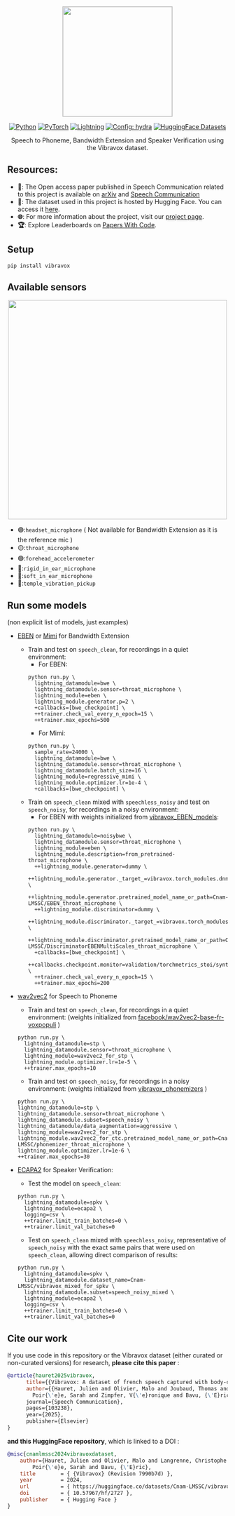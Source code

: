 <div align="center">

<p align="center">
  <img src="https://cdn-uploads.huggingface.co/production/uploads/65302a613ecbe51d6a6ddcec/zhB1fh-c0pjlj-Tr4Vpmr.png" style="object-fit:contain; width:250px; height:250px; border: solid 1px #CCC">
</p>

<a href="https://www.python.org/"><img alt="Python" src="https://img.shields.io/badge/Python-3.12-3776AB?style=for-the-badge&logo=python&logoColor=white"></a>
<a href="https://pytorch.org"><img alt="PyTorch" src="https://img.shields.io/badge/-Pytorch 2.2-ee4c2c?style=for-the-badge&logo=pytorch&logoColor=white"></a>
<a href="https://pytorchlightning.ai/"><img alt="Lightning" src="https://img.shields.io/badge/-Lightning 2.2-792ee5?style=for-the-badge&logo=lightning&logoColor=white"></a>
<a href="https://hydra.cc/"><img alt="Config: hydra" src="https://img.shields.io/badge/-🐉 hydra 1.3-89b8cd?style=for-the-badge&logo=hydra&logoColor=white"></a>
<a href="https://huggingface.co/datasets"><img alt="HuggingFace Datasets" src="https://img.shields.io/badge/datasets 2.19-yellow?style=for-the-badge&logo=huggingface&logoColor=white"></a>

Speech to Phoneme, Bandwidth Extension and Speaker Verification using the Vibravox dataset.



</div>

## Resources:

- **📝**: The Open access paper published in Speech Communication related to this project is available on [arXiv](https://arxiv.org/abs/2407.11828) and [Speech Communication](https://www.sciencedirect.com/science/article/pii/S0167639325000536)
- **🤗**: The dataset used in this project is hosted by Hugging Face. You can access it [here](https://huggingface.co/datasets/Cnam-LMSSC/vibravox).  
- **🌐**: For more information about the project, visit our [project page](https://vibravox.cnam.fr/).
- **🏆**: Explore Leaderboards on [Papers With Code](https://paperswithcode.com/paper/vibravox-a-dataset-of-french-speech-captured).

## Setup
```pip install vibravox```

## Available sensors

<p align="center">
  <img src="https://cdn-uploads.huggingface.co/production/uploads/6390fc80e6d656eb421bab69/P-_IWM3IMED5RBS3Lhydc.png" width="500">
</p>


- 🟣:`headset_microphone` ( Not available for Bandwidth Extension as it is the reference mic )
- 🟡:`throat_microphone`
- 🟢:`forehead_accelerometer`
- 🔵:`rigid_in_ear_microphone`
- 🔴:`soft_in_ear_microphone`
- 🧊:`temple_vibration_pickup`

## Run some models
(non explicit list of models, just examples)

- [EBEN](https://github.com/jhauret/eben) or [Mimi](https://github.com/kyutai-labs/moshi) for Bandwidth Extension  
  - Train and test on `speech_clean`, for recordings in a quiet environment:
    - For EBEN:
    ```
    python run.py \
      lightning_datamodule=bwe \
      lightning_datamodule.sensor=throat_microphone \
      lightning_module=eben \
      lightning_module.generator.p=2 \
      +callbacks=[bwe_checkpoint] \
      ++trainer.check_val_every_n_epoch=15 \
      ++trainer.max_epochs=500
    ```
    - For Mimi:
    ```
    python run.py \
      sample_rate=24000 \
      lightning_datamodule=bwe \
      lightning_datamodule.sensor=throat_microphone \
      lightning_datamodule.batch_size=16 \
      lightning_module=regressive_mimi \
      lightning_module.optimizer.lr=1e-4 \
      +callbacks=[bwe_checkpoint] \
    ```
  - Train on `speech_clean` mixed with `speechless_noisy` and test on `speech_noisy`, for recordings in a noisy environment: 
    - For EBEN with weights initialized from [vibravox_EBEN_models](https://huggingface.co/Cnam-LMSSC/vibravox_EBEN_models):
    ```
    python run.py \
      lightning_datamodule=noisybwe \
      lightning_datamodule.sensor=throat_microphone \
      lightning_module=eben \
      lightning_module.description=from_pretrained-throat_microphone \
      ++lightning_module.generator=dummy \
      ++lightning_module.generator._target_=vibravox.torch_modules.dnn.eben_generator.EBENGenerator.from_pretrained \
      ++lightning_module.generator.pretrained_model_name_or_path=Cnam-LMSSC/EBEN_throat_microphone \
      ++lightning_module.discriminator=dummy \
      ++lightning_module.discriminator._target_=vibravox.torch_modules.dnn.eben_discriminator.DiscriminatorEBENMultiScales.from_pretrained \
      ++lightning_module.discriminator.pretrained_model_name_or_path=Cnam-LMSSC/DiscriminatorEBENMultiScales_throat_microphone \
      +callbacks=[bwe_checkpoint] \
      ++callbacks.checkpoint.monitor=validation/torchmetrics_stoi/synthetic \
      ++trainer.check_val_every_n_epoch=15 \
      ++trainer.max_epochs=200
     ```

- [wav2vec2](https://huggingface.co/facebook/wav2vec2-base-fr-voxpopuli-v2) for Speech to Phoneme  
  - Train and test on `speech_clean`, for recordings in a quiet environment:  (weights initialized from [facebook/wav2vec2-base-fr-voxpopuli](https://huggingface.co/facebook/wav2vec2-base-fr-voxpopuli) )
  ```
  python run.py \
    lightning_datamodule=stp \
    lightning_datamodule.sensor=throat_microphone \
    lightning_module=wav2vec2_for_stp \
    lightning_module.optimizer.lr=1e-5 \
    ++trainer.max_epochs=10
  ```
  -  Train and test on `speech_noisy`, for recordings in a noisy environment:  (weights initialized from [vibravox_phonemizers](https://huggingface.co/Cnam-LMSSC/vibravox_phonemizers) )
    ```
  python run.py \
    lightning_datamodule=stp \
    lightning_datamodule.sensor=throat_microphone \
    lightning_datamodule.subset=speech_noisy \
    lightning_datamodule/data_augmentation=aggressive \
    lightning_module=wav2vec2_for_stp \
    lightning_module.wav2vec2_for_ctc.pretrained_model_name_or_path=Cnam-LMSSC/phonemizer_throat_microphone \
    lightning_module.optimizer.lr=1e-6 \
    ++trainer.max_epochs=30
  ```

- [ECAPA2](https://huggingface.co/Jenthe/ECAPA2) for Speaker Verification:
  - Test the model on `speech_clean`: 
  ```
  python run.py \
    lightning_datamodule=spkv \
    lightning_module=ecapa2 \
    logging=csv \
    ++trainer.limit_train_batches=0 \
    ++trainer.limit_val_batches=0
  ```
  - Test on `speech_clean` mixed with `speechless_noisy`, representative of `speech_noisy` with the exact same pairs that were used on `speech_clean`, allowing direct comparison of results:
  ```
  python run.py \
    lightning_datamodule=spkv \
    lightning_datamodule.dataset_name=Cnam-LMSSC/vibravox_mixed_for_spkv \
    lightning_datamodule.subset=speech_noisy_mixed \
    lightning_module=ecapa2 \
    logging=csv \
    ++trainer.limit_train_batches=0 \
    ++trainer.limit_val_batches=0
  ```

## Cite our work 

If you use code in this repository or the Vibravox dataset (either curated or non-curated versions) for research, **please cite this paper** :

```bibtex
@article{hauret2025vibravox,
      title={{Vibravox: A dataset of french speech captured with body-conduction audio sensors}},
      author={{Hauret, Julien and Olivier, Malo and Joubaud, Thomas and Langrenne, Christophe and
        Poir{\'e}e, Sarah and Zimpfer, V{\'e}ronique and Bavu, {\'E}ric},
      journal={Speech Communication},
      pages={103238},
      year={2025},
      publisher={Elsevier}
}
```

**and this HuggingFace repository**, which is linked to a DOI :

```bibtex
@misc{cnamlmssc2024vibravoxdataset,
    author={Hauret, Julien and Olivier, Malo and Langrenne, Christophe and
        Poir{\'e}e, Sarah and Bavu, {\'E}ric},
    title        = { {Vibravox} (Revision 7990b7d) },
    year         = 2024,
    url          = { https://huggingface.co/datasets/Cnam-LMSSC/vibravox },
    doi          = { 10.57967/hf/2727 },
    publisher    = { Hugging Face }
}
```
